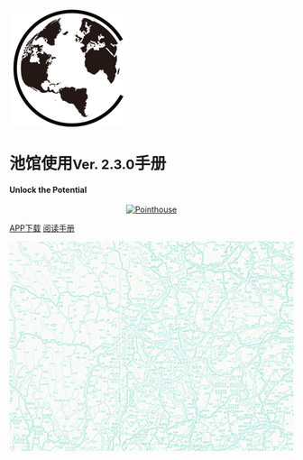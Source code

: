 ![LOGO](_pic/新时代.png ':size=20%')

# 池馆使用<small>Ver. 2.3.0</small>手册
#### Unlock the Potential

<p align="center">
<a href="https://www.pointhouse.cn"><img src="https://img.shields.io/badge/NewEra-English-red?logo=AerLingus&style=plastic" alt="Pointhouse"></a>
</p>

[APP下载](http://www.pointhouse.cn/download)
[阅读手册](README)

![](_pic/SouthwestMap.png)